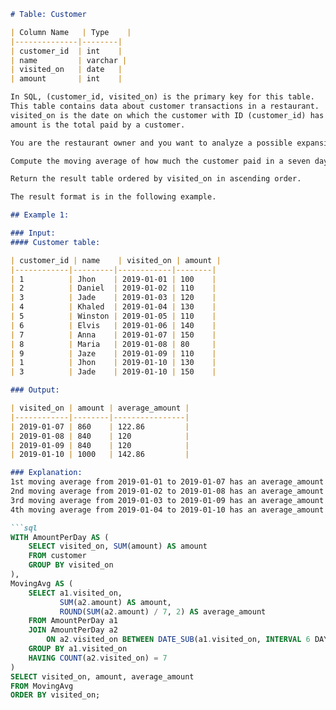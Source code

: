 ```md
# Table: Customer

| Column Name   | Type    |
|--------------|--------|
| customer_id  | int    |
| name         | varchar |
| visited_on   | date   |
| amount       | int    |

In SQL, (customer_id, visited_on) is the primary key for this table.
This table contains data about customer transactions in a restaurant.
visited_on is the date on which the customer with ID (customer_id) has visited the restaurant.
amount is the total paid by a customer.

You are the restaurant owner and you want to analyze a possible expansion (there will be at least one customer every day).

Compute the moving average of how much the customer paid in a seven days window (i.e., current day + 6 days before). average_amount should be rounded to two decimal places.

Return the result table ordered by visited_on in ascending order.

The result format is in the following example.

## Example 1:

### Input: 
#### Customer table:

| customer_id | name    | visited_on | amount |
|------------|---------|------------|--------|
| 1          | Jhon    | 2019-01-01 | 100    |
| 2          | Daniel  | 2019-01-02 | 110    |
| 3          | Jade    | 2019-01-03 | 120    |
| 4          | Khaled  | 2019-01-04 | 130    |
| 5          | Winston | 2019-01-05 | 110    |
| 6          | Elvis   | 2019-01-06 | 140    |
| 7          | Anna    | 2019-01-07 | 150    |
| 8          | Maria   | 2019-01-08 | 80     |
| 9          | Jaze    | 2019-01-09 | 110    |
| 1          | Jhon    | 2019-01-10 | 130    |
| 3          | Jade    | 2019-01-10 | 150    |

### Output: 

| visited_on | amount | average_amount |
|------------|--------|----------------|
| 2019-01-07 | 860    | 122.86         |
| 2019-01-08 | 840    | 120            |
| 2019-01-09 | 840    | 120            |
| 2019-01-10 | 1000   | 142.86         |

### Explanation: 
1st moving average from 2019-01-01 to 2019-01-07 has an average_amount of (100 + 110 + 120 + 130 + 110 + 140 + 150)/7 = 122.86
2nd moving average from 2019-01-02 to 2019-01-08 has an average_amount of (110 + 120 + 130 + 110 + 140 + 150 + 80)/7 = 120
3rd moving average from 2019-01-03 to 2019-01-09 has an average_amount of (120 + 130 + 110 + 140 + 150 + 80 + 110)/7 = 120
4th moving average from 2019-01-04 to 2019-01-10 has an average_amount of (130 + 110 + 140 + 150 + 80 + 110 + 130 + 150)/7 = 142.86

```sql
WITH AmountPerDay AS (
    SELECT visited_on, SUM(amount) AS amount
    FROM customer
    GROUP BY visited_on
),
MovingAvg AS (
    SELECT a1.visited_on, 
           SUM(a2.amount) AS amount,
           ROUND(SUM(a2.amount) / 7, 2) AS average_amount
    FROM AmountPerDay a1
    JOIN AmountPerDay a2 
        ON a2.visited_on BETWEEN DATE_SUB(a1.visited_on, INTERVAL 6 DAY) AND a1.visited_on
    GROUP BY a1.visited_on
    HAVING COUNT(a2.visited_on) = 7
)
SELECT visited_on, amount, average_amount
FROM MovingAvg
ORDER BY visited_on;
```
